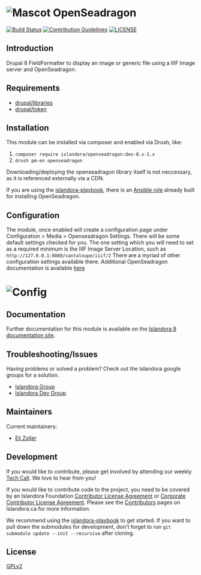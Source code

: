 # ![Mascot](https://user-images.githubusercontent.com/5439169/65790675-0242b600-e115-11e9-817f-e31c41bf2ece.png) OpenSeadragon
[![Build Status](https://travis-ci.com/Islandora/openseadragon.png?branch=8.x-1.x)](https://travis-ci.com/Islandora/openseadragon)
[![Contribution Guidelines](http://img.shields.io/badge/CONTRIBUTING-Guidelines-blue.svg)](./CONTRIBUTING.md)
[![LICENSE](https://img.shields.io/badge/license-GPLv2-blue.svg?style=flat-square)](./LICENSE)

## Introduction

Drupal 8 FieldFormatter to display an image or generic file using a IIIF Image server and OpenSeadragon.

## Requirements

* [drupal/libraries](https://www.drupal.org/project/libraries)
* [drupal/token](https://www.drupal.org/project/token)

## Installation

This module can be installed via composer and enabled via Drush, like:
1. `composer require islandora/openseadragon:dev-8.x-1.x`
1. `drush pm-en openseadragon`

Downloading/deploying the openseadragon library itself is not neccessary, as it is referenced externally via a CDN.

If you are using the [islandora-playbook](https://github.com/Islandora-Devops/islandora-playbook), there is an [Ansible role](https://github.com/Islandora-Devops/ansible-role-drupal-openseadragon) already built for installing OpenSeadragon.

## Configuration

The module, once enabled will create a configuration page under Configuration > Media > Openseadragon Settings.
There will be some default settings checked for you. The one setting which you will need to set as a required minimum is the IIIF Image Server Location, such as `http://127.0.0.1:8080/cantaloupe/iiif/2`
There are a myriad of other configuration settings available there. Additional OpenSeadragon documentation is available [here](https://openseadragon.github.io/#examples-and-features)
# ![Config](https://user-images.githubusercontent.com/5439169/65790661-fd7e0200-e114-11e9-8d71-86b5f949d870.png)


## Documentation

Further documentation for this module is available on the [Islandora 8 documentation site](https://islandora.github.io/documentation/).

## Troubleshooting/Issues

Having problems or solved a problem? Check out the Islandora google groups for a solution.

* [Islandora Group](https://groups.google.com/forum/?hl=en&fromgroups#!forum/islandora)
* [Islandora Dev Group](https://groups.google.com/forum/?hl=en&fromgroups#!forum/islandora-dev)

## Maintainers

Current maintainers:

* [Eli Zoller](https://github.com/elizoller)


## Development

If you would like to contribute, please get involved by attending our weekly [Tech Call](https://github.com/Islandora/documentation/wiki). We love to hear from you!

If you would like to contribute code to the project, you need to be covered by an Islandora Foundation [Contributor License Agreement](http://islandora.ca/sites/default/files/islandora_cla.pdf) or [Corporate Contributor License Agreement](http://islandora.ca/sites/default/files/islandora_ccla.pdf). Please see the [Contributors](http://islandora.ca/resources/contributors) pages on Islandora.ca for more information.

We recommend using the [islandora-playbook](https://github.com/Islandora-Devops/islandora-playbook) to get started. If you want to pull down the submodules for development, don't forget to run `git submodule update --init --recursive` after cloning.

## License

[GPLv2](./LICENSE)
